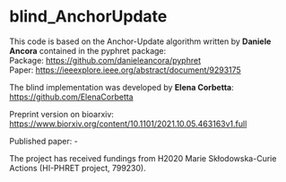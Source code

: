 # blind_AnchorUpdate

This code is based on the Anchor-Update algorithm written by **Daniele Ancora** contained in the pyphret package:  
Package: https://github.com/danieleancora/pyphret  
Paper: https://ieeexplore.ieee.org/abstract/document/9293175

The blind implementation was developed by **Elena Corbetta**:  
https://github.com/ElenaCorbetta

Preprint version on bioarxiv:  
https://www.biorxiv.org/content/10.1101/2021.10.05.463163v1.full

Published paper: -  


The project has received fundings from H2020 Marie Skłodowska-Curie Actions (HI-PHRET project, 799230).
